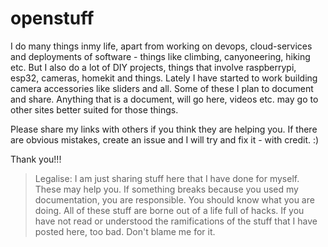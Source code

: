 # openstuff
I do many things inmy life, apart from working on devops, cloud-services and deployments of software - things like climbing, canyoneering, hiking etc. But I also do a lot of DIY projects, things that involve raspberrypi, esp32, cameras, homekit and things. Lately I have started to work building camera accessories like sliders and all. Some of these I plan to document and share. Anything that is a document, will go here, videos etc. may go to other sites better suited for those things.

Please share my links with others if you think they are helping you. If there are obvious mistakes, create an issue and I will try and fix it - with credit. :)

Thank you!!!

>Legalise:
I am just sharing stuff here that I have done for myself. These may help you. If something breaks because you used my documentation, you are responsible. You should know what you are doing. All of these stuff are borne out of a life full of hacks. If you have not read or understood the ramifications of the stuff that I have posted here, too bad. Don't blame me for it.
